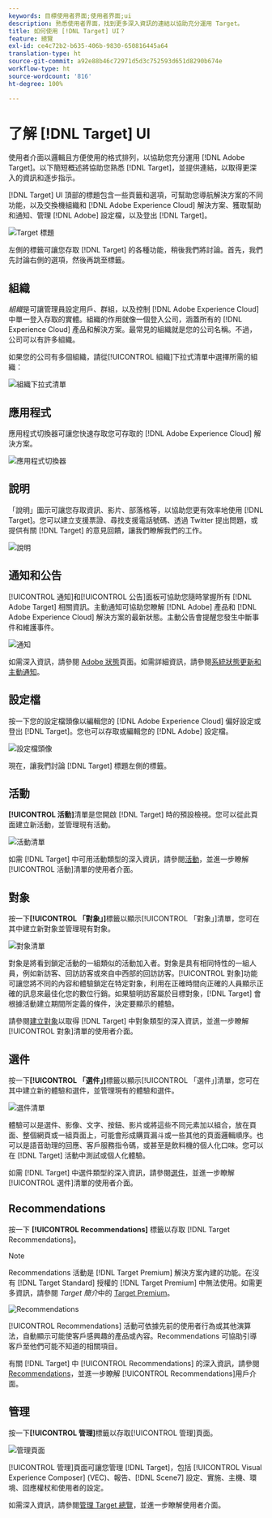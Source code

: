 ```yaml
---
keywords: 目標使用者界面;使用者界面;ui
description: 熟悉使用者界面，找到更多深入資訊的連結以協助充分運用 Target。
title: 如何使用 [!DNL Target] UI？
feature: 總覽
exl-id: ce4c72b2-b635-406b-9830-650816445a64
translation-type: ht
source-git-commit: a92e88b46c72971d5d3c752593d651d8290b674e
workflow-type: ht
source-wordcount: '816'
ht-degree: 100%

---
```


# 了解 [!DNL Target] UI

使用者介面以邏輯且方便使用的格式排列，以協助您充分運用 [!DNL Adobe Target]。以下簡短概述將協助您熟悉 [!DNL Target]，並提供連結，以取得更深入的資訊和逐步指示。

[!DNL Target] UI 頂部的標題包含一些頁籤和選項，可幫助您導航解決方案的不同功能，以及交換機組織和 [!DNL Adobe Experience Cloud] 解決方案、獲取幫助和通知、管理 [!DNL Adobe] 設定檔，以及登出 [!DNL Target]。

![Target 標題](/help/c-intro/assets/target-header.png)

左側的標籤可讓您存取 [!DNL Target] 的各種功能，稍後我們將討論。首先，我們先討論右側的選項，然後再跳至標籤。

## 組織

*組織*&#x200B;是可讓管理員設定用戶、群組，以及控制 [!DNL Adobe Experience Cloud] 中單一登入存取的實體。組織的作用就像一個登入公司，涵蓋所有的 [!DNL Experience Cloud] 產品和解決方案。最常見的組織就是您的公司名稱。不過，公司可以有許多組織。

如果您的公司有多個組織，請從[!UICONTROL 組織]下拉式清單中選擇所需的組織：

![組織下拉式清單](/help/c-intro/assets/organizations.png)

## 應用程式

應用程式切換器可讓您快速存取您可存取的 [!DNL Adobe Experience Cloud] 解決方案。

![應用程式切換器](/help/c-intro/assets/apps.png)

## 說明

「說明」圖示可讓您存取資訊、影片、部落格等，以協助您更有效率地使用 [!DNL Target]。您可以建立支援票證、尋找支援電話號碼、透過 Twitter 提出問題，或提供有關 [!DNL Target] 的意見回饋，讓我們瞭解我們的工作。

![說明](/help/c-intro/assets/help.png)

## 通知和公告

[!UICONTROL 通知]和[!UICONTROL 公告]面板可協助您隨時掌握所有 [!DNL Adobe Target] 相關資訊。主動通知可協助您瞭解 [!DNL Adobe] 產品和 [!DNL Adobe Experience Cloud] 解決方案的最新狀態。主動公告會提醒您發生中斷事件和維護事件。

![通知](/help/c-intro/assets/notifications.png)

如需深入資訊，請參閱 [Adobe 狀態](https://status.adobe.com/)頁面。如需詳細資訊，請參閱[系統狀態更新和主動通知](/help/c-intro/assets/notifications.png)。

## 設定檔

按一下您的設定檔頭像以編輯您的 [!DNL Adobe Experience Cloud] 偏好設定或登出 [!DNL Target]。您也可以存取或編輯您的 [!DNL Adobe] 設定檔。

![設定檔頭像](/help/c-intro/assets/change-language.png)

現在，讓我們討論 [!DNL Target] 標題左側的標籤。

## 活動

**[!UICONTROL 活動]**&#x200B;清單是您開啟 [!DNL Target] 時的預設檢視。您可以從此頁面建立新活動，並管理現有活動。

![活動清單](/help/c-intro/assets/activities-list.png)

如需 [!DNL Target] 中可用活動類型的深入資訊，請參閱[活動](/help/c-activities/activities.md)，並進一步瞭解[!UICONTROL 活動]清單的使用者介面。

## 對象

按一下&#x200B;**[!UICONTROL 「對象」]**&#x200B;標籤以顯示[!UICONTROL 「對象」]清單，您可在其中建立新對象並管理現有對象。

![對象清單](/help/c-intro/assets/audience-list.png)

對象是將看到鎖定活動的一組類似的活動加入者。對象是具有相同特性的一組人員，例如新訪客、回訪訪客或來自中西部的回訪訪客。[!UICONTROL 對象]功能可讓您將不同的內容和體驗鎖定在特定對象，利用在正確時間向正確的人員顯示正確的訊息來最佳化您的數位行銷。如果驗明訪客屬於目標對象，[!DNL Target] 會根據活動建立期間所定義的條件，決定要顯示的體驗。

請參閱[建立對象](/help/c-target/c-audiences/create-audience.md)以取得 [!DNL Target] 中對象類型的深入資訊，並進一步瞭解[!UICONTROL 對象]清單的使用者介面。

## 選件

按一下&#x200B;**[!UICONTROL 「選件」]**&#x200B;標籤以顯示[!UICONTROL 「選件」]清單，您可在其中建立新的體驗和選件，並管理現有的體驗和選件。

![選件清單](/help/c-intro/assets/offers.png)

體驗可以是選件、影像、文字、按鈕、影片或將這些不同元素加以組合，放在頁面、整個網頁或一組頁面上，可能會形成購買漏斗或一些其他的頁面邏輯順序。也可以是語音助理的回應、客戶服務指令碼，或甚至是飲料機的個人化口味。您可以在 [!DNL Target] 活動中測試或個人化體驗。

如需 [!DNL Target] 中選件類型的深入資訊，請參閱[選件](/help/c-experiences/c-manage-content/manage-content.md)，並進一步瞭解[!UICONTROL 選件]清單的使用者介面。

## Recommendations

按一下&#x200B; **[!UICONTROL Recommendations]**&#x200B; 標籤以存取 [!DNL Target Recommendations]。

>[!NOTE]
>
>Recommendations 活動是 [!DNL Target Premium] 解決方案內建的功能。在沒有 [!DNL Target Standard] 授權的 [!DNL Target Premium] 中無法使用。如需更多資訊，請參閱 *Target 簡介*&#x200B;中的 [Target Premium](/help/c-intro/intro.md#premium)。

![Recommendations](/help/c-intro/assets/recommendations.png)

[!UICONTROL Recommendations] 活動可依據先前的使用者行為或其他演算法，自動顯示可能使客戶感興趣的產品或內容。Recommendations 可協助引導客戶至他們可能不知道的相關項目。

有關 [!DNL Target] 中 [!UICONTROL Recommendations] 的深入資訊，請參閱 [Recommendations](/help/c-recommendations/recommendations.md)，並進一步瞭解 [!UICONTROL Recommendations]用戶介面。

## 管理

按一下&#x200B;**[!UICONTROL 管理&#x200B;]**&#x200B;標籤以存取[!UICONTROL 管理]頁面。

![管理頁面](/help/c-intro/assets/administration.png)

[!UICONTROL 管理]頁面可讓您管理 [!DNL Target]，包括 [!UICONTROL Visual Experience Composer] (VEC)、報告、[!DNL Scene7] 設定、實施、主機、環境、回應權杖和使用者的設定。

如需深入資訊，請參閱[管理 Target 總覽](/help/administrating-target/administrating-target.md)，並進一步瞭解使用者介面。
